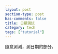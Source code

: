 ```yaml
---
layout: post
section-type: post
has-comments: false
title: 日期測試
category: tech
tags: ["tutorial"]
---
```



隨意測測，測日期的部分。